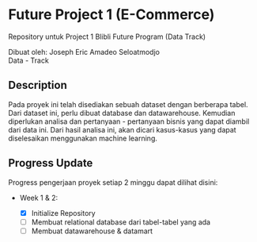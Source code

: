 # Future Project 1 (E-Commerce)
Repository untuk Project 1 Blibli Future Program (Data Track)  

Dibuat oleh: Joseph Eric Amadeo Seloatmodjo  
Data - Track  

## Description
Pada proyek ini telah disediakan sebuah dataset dengan berberapa tabel. Dari dataset ini, perlu dibuat database dan datawarehouse. Kemudian diperlukan analisa dan pertanyaan - pertanyaan bisnis yang dapat diambil dari data ini. Dari hasil analisa ini, akan dicari kasus-kasus yang dapat diselesaikan menggunakan machine learning.  

## Progress Update
Progress pengerjaan proyek setiap 2 minggu dapat dilihat disini:   

 - Week 1 & 2: 
 
	- [x] Initialize Repository
	- [ ] Membuat relational database dari tabel-tabel yang ada
	- [ ] Membuat datawarehouse & datamart
